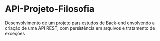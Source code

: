 # API-Projeto-Filosofia
Desenvolvimento de um projeto para estudos de Back-end envolvendo a criação de uma API REST, com persistência em arquivos e tratamento de exceções
